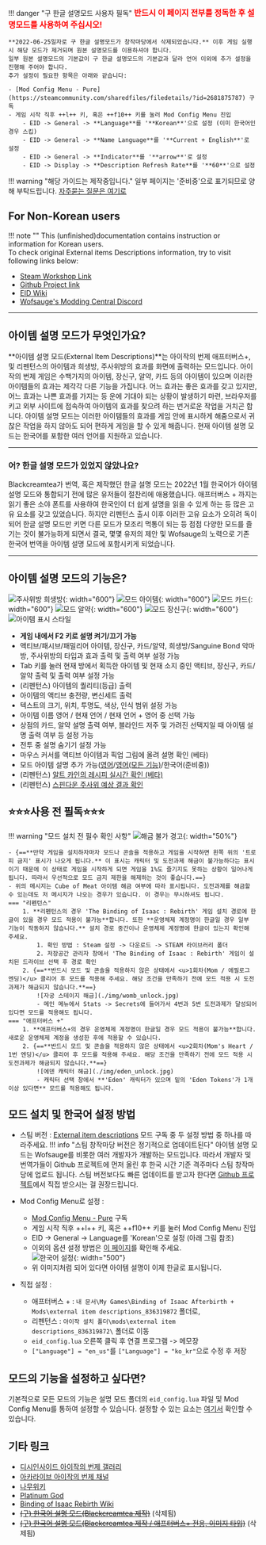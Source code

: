 !!! danger "구 한글 설명모드 사용자 필독"
    <span style="color:red;font-weight:700;font-size:1rem">반드시 이 페이지 전부를 정독한 후 설명모드를 사용하여 주십시오!</span>

    **2022-06-25일자로 구 한글 설명모드가 창작마당에서 삭제되었습니다.** 이후 게임 실행 시 해당 모드가 제거되며 원본 설명모드를 이용하셔야 합니다.   
    일부 원본 설명모드의 기본값이 구 한글 설명모드의 기본값과 달라 언어 이외에 추가 설정을 진행해 주어야 합니다.   
    추가 설정이 필요한 항목은 아래와 같습니다:   

    - [Mod Config Menu - Pure](https://steamcommunity.com/sharedfiles/filedetails/?id=2681875787) 구독   
    - 게임 시작 직후 ++l++ 키, 혹은 ++f10++ 키를 눌러 Mod Config Menu 진입   
        - EID -> General -> **Language**를 '**Korean**'으로 설정 (이미 한국어인 경우 스킵)   
        - EID -> General -> **Name Language**를 '**Current + English**'로 설정   
        - EID -> General -> **Indicator**를 '**arrow**'로 설정   
        - EID -> Display -> **Description Refresh Rate**를 '**60**'으로 설정   

!!! warning "해당 가이드는 제작중입니다."
    일부 페이지는 '준비중'으로 표기되므로 양해 부탁드립니다.
    [자주묻는 질문은 여기로](./faq.md)

## For Non-Korean users
!!! note ""
    This (unfinished)documentation contains instruction or information for Korean users.  
    To check original External items Descriptions information, try to visit following links below:

- [Steam Workshop Link](https://steamcommunity.com/sharedfiles/filedetails/?id=836319872)
- [Github Project link](https://github.com/wofsauge/External-Item-Descriptions)
- [EID Wiki](https://github.com/wofsauge/External-Item-Descriptions/wiki)
- [Wofsauge's Modding Central Discord](https://discord.com/invite/HhD4vMM4bZ)
---
## 아이템 설명 모드가 무엇인가요?
**아이템 설명 모드(External Item Descriptions)**는 아이작의 번제 애프터버스+, 및 리펜턴스의 아이템과 희생방, 주사위방의 효과를 화면에 출력하는 모드입니다. 아이작의 번제 게임은 수백가지의 아이템, 장신구, 알약, 카드 등의 아이템이 있으며 이러한 아이템들의 효과는 제각각 다른 기능을 가집니다. 어느 효과는 좋은 효과를 갖고 있지만, 어느 효과는 나쁜 효과를 가지는 등 운에 기대야 되는 상황이 발생하기 마련, 브라우저를 키고 외부 사이트에 접속하여 아이템의 효과를 찾으려 하는 번거로운 작업을 거치곤 합니다. 아이템 설명 모드는 이러한 아이템들의 효과를 게임 안에 표시하게 해줌으로서 귀찮은 작업을 하지 않아도 되어 편하게 게임을 할 수 있게 해줍니다. 현재 아이템 설명 모드는 한국어를 포함한 여러 언어를 지원하고 있습니다.

---

### 어? 한글 설명 모드가 있었지 않았나요?
Blackcreamtea가 번역, 혹은 제작했던 한글 설명 모드는 2022년 1월 한국어가 아이템 설명 모드와 통합되기 전에 많은 유저들이 절찬리에 애용했습니다. 애프터버스 + 까지는 읽기 좋은 소야 폰트를 사용하여 한국인이 더 쉽게 설명을 읽을 수 있게 하는 등 많은 고유 요소를 갖고 있었습니다. 하지만 리펜턴스 출시 이후 이러한 고유 요소가 오히려 독이 되어 한글 설명 모드만 키면 다른 모드가 모조리 먹통이 되는 등 점점 다양한 모드를 즐기는 것이 불가능하게 되면서 결국, 몇몇 유저의 제안 및 Wofsauge의 노력으로 기존 한국어 번역을 아이템 설명 모드에 포함시키게 되었습니다.

---
## 아이템 설명 모드의 기능은?

![주사위방 희생방](./img/example_dicesacrifice.png){: width="600"}
![모드 아이템](./img/example_modded_collectible.jpg){: width="600"}
![모드 카드](./img/example_modded_card.jpg){: width="600"}
![모드 알약](./img/example_modded_pill.jpg){: width="600"}
![모드 장신구](./img/example_modded_trinket.jpg){: width="600"}
![아이템 표시 스타일](https://steamuserimages-a.akamaihd.net/ugc/964219973643822883/4354AE9676356B121ED0C70259F6FE1CB0174E2B/?imw=5000&imh=5000&ima=fit&impolicy=Letterbox&imcolor=%23000000&letterbox=false)

- **게임 내에서 F2 키로 설명 켜기/끄기 가능**
- 액티브/패시브/패밀리어 아이템, 장신구, 카드/알약, 희생방/Sanguine Bond 악마방, 주사위방의 타입과 효과 출력 및 출력 여부 설정 가능
- Tab 키를 눌러 현재 방에서 획득한 아이템 및 현재 소지 중인 액티브, 장신구, 카드/알약 출력 및 출력 여부 설정 가능
- (리펜턴스) 아이템의 퀄리티(등급) 출력
- 아이템의 액티브 충전량, 변신세트 출력
- 텍스트의 크기, 위치, 투명도, 색상, 인식 범위 설정 가능
- 아이템 이름 영어 / 현재 언어 / 현재 언어 + 영어 중 선택 가능
- 상점의 카드, 알약 설명 출력 여부, 블라인드 저주 및 가려진 선택지일 때 아이템 설명 출력 여부 등 설정 가능
- 전투 중 설명 숨기기 설정 가능
- 마우스 커서를 액티브 아이템과 픽업 그림에 올려 설명 확인 (베타)
- 모드 아이템 설명 추가 가능([영어](https://github.com/wofsauge/External-Item-Descriptions/wiki)/[영어(모든 기능)](https://github.com/wofsauge/External-Item-Descriptions/blob/master/eid_api.lua)/한국어(준비중))
- (리펜턴스) [알트 카인의 레시피 실시간 확인 (베타)](./howto/crafting.md)
- (리펜턴스) [스핀다운 주사위 예상 결과 확인](./howto/advanced.md)

## ⭐⭐⭐사용 전 필독⭐⭐⭐
!!! warning "모드 설치 전 필수 확인 사항"
    ![해금 불가 경고](./img/achievement_warning.jpg){: width="50%"}
    
    - {==**만약 게임을 설치하자마자 모드나 콘솔을 적용하고 게임을 시작하면 왼쪽 위의 '트로피 금지' 표시가 나오게 됩니다.** 이 표시는 캐릭터 및 도전과제 해금이 불가능하다는 표시이기 때문에 이 상태로 게임을 시작하게 되면 게임을 1%도 즐기지도 못하는 상황이 일어나게 됩니다. 따라서 우선적으로 모드 금지 제한을 해제하는 것이 좋습니다.==}
    - 위의 메시지는 Cube of Meat 아이템 해금 여부에 따라 표시됩니다. 도전과제를 해금할 수 있는데도 저 메시지가 나오는 경우가 있습니다. 이 경우는 무시하셔도 됩니다.
    === "리펜턴스"
        1. **리펜턴스의 경우 'The Binding of Isaac : Rebirth' 게임 설치 경로에 한글이 있을 경우 모드 적용이 불가능**합니다. 또한 **운영체제 계정명이 한글일 경우 일부 기능이 작동하지 않습니다.** 설치 경로 중간이나 운영체제 계정명에 한글이 있는지 확인해 주세요.
            1. 확인 방법 : Steam 설정 -> 다운로드 -> STEAM 라이브러리 폴더
            2. 저장공간 관리자 창에서 'The Binding of Isaac : Rebirth' 게임이 설치된 드라이브 선택 후 경로 확인
        2. {==**반드시 모드 및 콘솔을 적용하지 않은 상태에서 <u>1회차(Mom / 에필로그 엔딩)</u> 클리어 후 모드를 적용해 주세요. 해당 조건을 만족하기 전에 모드 적용 시 도전과제가 해금되지 않습니다.**==}   
            ![자궁 스테이지 해금](./img/womb_unlock.jpg)
            - 메인 메뉴에서 Stats -> Secrets에 들어가서 4번과 5번 도전과제가 달성되어 있다면 모드를 적용해도 됩니다.
    === "애프터버스 +"
        1. **애프터버스+의 경우 운영체제 계정명이 한글일 경우 모드 적용이 불가능**합니다. 새로운 운영체제 계정을 생성한 후에 적용할 수 있습니다.
        2. {==**반드시 모드 및 콘솔을 적용하지 않은 상태에서 <u>2회차(Mom's Heart / 1번 엔딩)</u> 클리어 후 모드를 적용해 주세요. 해당 조건을 만족하기 전에 모드 적용 시 도전과제가 해금되지 않습니다.**==}  
            ![에덴 캐릭터 해금](./img/eden_unlock.jpg)
            - 캐릭터 선택 창에서 **'Eden' 캐릭터가 있으며 밑의 'Eden Tokens'가 1개 이상 있다면** 모드를 적용해도 됩니다.

## 모드 설치 및 한국어 설정 방법
- 스팀 버전 : [External item descriptions](https://steamcommunity.com/sharedfiles/filedetails/?id=836319872) 모드 구독 중 두 설정 방법 중 하나를 따라주세요.
!!! info "스팀 창작마당 버전은 정기적으로 업데이트된다"
    아이템 설명 모드는 Wofsauge를 비롯한 여러 개발자가 개발하는 모드입니다. 따라서 개발자 및 번역가들이 Github 프로젝트에 먼저 올린 후 한국 시간 기준 격주마다 스팀 창작마당에 업로드 됩니다. 스팀 버전보다도 빠른 업데이트를 받고자 한다면 [Github 프로젝트](https://github.com/wofsauge/External-Item-Descriptions)에서 직접 받으시는 걸 권장드립니다.
- Mod Config Menu로 설정 :
    - [Mod Config Menu - Pure](https://steamcommunity.com/sharedfiles/filedetails/?id=2681875787) 구독 
    - 게임 시작 직후 ++l++ 키, 혹은 ++f10++ 키를 눌러 Mod Config Menu 진입
    - EID -> General -> Language를 'Korean'으로 설정 (아래 그림 참조)
    - 이외의 옵션 설정 방법은 [이 페이지](./config/configmenu.md)를 확인해 주세요.  
    ![한국어 설정](./img/guide_first.jpg){: width="500"}
    - 위 이미지처럼 되어 있다면 아이템 설명이 이제 한글로 표시됩니다. 

- 직접 설정 :
    - 애프터버스 + : ```내 문서\My Games\Binding of Isaac Afterbirth + Mods\external item descriptions_836319872``` 폴더로,
    - 리펜턴스 : ```아이작 설치 폴더\mods\external item descriptions_836319872\``` 폴더로 이동
    - ```eid_config.lua``` 오른쪽 클릭 후 연결 프로그램 -> 메모장
    - ```["Language"] = "en_us"```를 ```["Language"] = "ko_kr"```으로 수정 후 저장

<!-- !!! warning "GOG 버전 주의사항"
    스팀 버전이 아닌 GOG 버전은 모드 실행을 위한 스크립트가 없어 모드를 적용할 수 없습니다. 따라서 별도의 스크립트 구동을 위한 파일이 필요합니다.
- GOG 버전(리펜턴스) : 
    - 모드 실행을 위한 스크립트를 다운로드 [(링크)](https://cdn.discordapp.com/attachments/927987001767112794/929746140713349170/scripts.rar)
    - 다운로드 받은 스크립트 파일을  ```아이작 설치 폴더\resources``` 폴더에 풀기
    - [아이템 설명 모드 Github 페이지로 이동](https://github.com/wofsauge/External-Item-Descriptions)
    - 오른쪽 초록색 Code 버튼 클릭 후 Download Zip 버튼 클릭 (혹은 [이 링크](https://github.com/wofsauge/External-Item-Descriptions/archive/refs/heads/master.zip)를 클릭하여 바로 다운로드)
    - 다운로드 받은 파일을  ```아이작 설치 폴더\mods``` 폴더에 풀기
    - 압축을 풀은 모드 폴더에서 ```eid_config.lua``` 오른쪽 클릭 후 연결 프로그램 -> 메모장
    - ```["Language"] = "en_us"```를 ```["Language"] = "ko_kr"```으로 수정 후 저장 -->

## 모드의 기능을 설정하고 싶다면?

기본적으로 모든 모드의 기능은 설명 모드 폴더의 ```eid_config.lua``` 파일 및 Mod Config Menu를 통하여 설정할 수 있습니다. 설정할 수 있는 요소는 [여기서](./config/configmenu.md) 확인할 수 있습니다.

## 기타 링크

- [디시인사이드 아이작의 번제 갤러리](https://gall.dcinside.com/tboi)
- [아카라이브 아이작의 번제 채널](https://arca.live/b/isaac)
- [나무위키](https://namu.wiki)
- [Platinum God](https://platinumgod.uk)
- [Binding of Isaac Rebirth Wiki](https://bindingofisaacrebirth.fandom.com/)
- ~~[(구) 한국어 설명 모드(Blackcreamtea 제작)](https://steamcommunity.com/sharedfiles/filedetails/?id=1630138997)~~ (삭제됨)
- ~~[(구) 한국어 설명 모드(Blackcreamtea 제작 / 애프터버스+ 전용, 이미지 타입)](https://steamcommunity.com/sharedfiles/filedetails/?id=2375611219)~~ (삭제됨)


